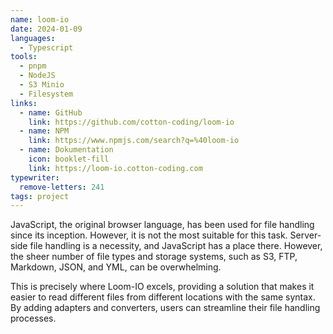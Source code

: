 ```yaml
---
name: loom-io
date: 2024-01-09
languages:
  - Typescript
tools:
  - pnpm
  - NodeJS
  - S3 Minio
  - Filesystem
links:
  - name: GitHub
    link: https://github.com/cotton-coding/loom-io
  - name: NPM
    link: https://www.npmjs.com/search?q=%40loom-io
  - name: Dokumentation
    icon: booklet-fill
    link: https://loom-io.cotton-coding.com
typewriter:
  remove-letters: 241
tags: project
---
```


JavaScript, the original browser language, has been used for file handling since its inception. However, it is not the most suitable for this task. Server-side file handling is a necessity, and JavaScript has a place there. However, the sheer number of file types and storage systems, such as S3, FTP, Markdown, JSON, and YML, can be overwhelming.

This is precisely where Loom-IO excels, providing a solution that makes it easier to read different files from different locations with the same syntax. By adding adapters and converters, users can streamline their file handling processes.
